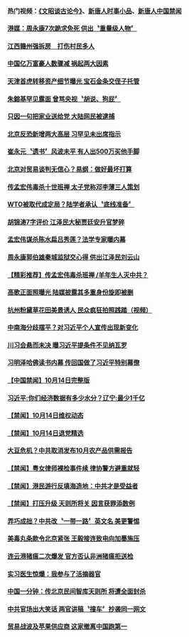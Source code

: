 #### 热门视频：[《文昭谈古论今》](https://github.com/gfw-breaker/wenzhao/blob/master/README.md)、[新唐人时事小品](https://github.com/gfw-breaker/ntdtv-comedy/blob/master/README.md)、[新唐人中国禁闻](https://github.com/gfw-breaker/ntdtv-news/blob/master/README.md)

#### [港媒：周永康7次跪求免死 供出〝重量级人物〞](../pages/news204/a1395421.md) 

#### [江西赣州强拆房　打伤村民多人](../pages/news204/a1395425.md) 

#### [中国亿万富豪人数骤减 祸起两大因素](../pages/news204/a1395416.md) 

#### [天津首虎转移资产细节曝光 宝石金条交侄子托管](../pages/news204/a1395412.md) 

#### [朱鎔基罕见露面 曾骂央视〝胡说、狗屁〞](../pages/news204/a1395395.md) 

#### [只因一句把家业送给党 大陆网民被逮捕](../pages/news204/a1395408.md) 

#### [北京反恐新增两大高层 习罕见未出席指示](../pages/news204/a1395406.md) 

#### [崔永元〝遗书〞风波未平 有人出500万买他手脚](../pages/news204/a1395396.md) 

#### [北京对贸易谈判无信心？易纲：做好最坏打算](../pages/news204/a1395399.md) 

#### [传孟宏伟毒杀十世班禅  太子党称邓李薄三人策划](../pages/news204/a1395299.md) 

#### [WTO被取代成定局？陆学者承认〝底线准备〞](../pages/news204/a1395394.md) 

#### [胡锦涛7字评价 江泽民大秘贾廷安升官梦碎](../pages/news204/a1394672.md) 

#### [孟宏伟谋杀陈水扁吕秀莲？法学专家曝内幕](../pages/news204/a1395392.md) 

#### [周永康郭伯雄秦城监狱交心得 供出江泽民刘云山](../pages/news204/a1395043.md) 

#### [【精彩推荐】传孟宏伟毒杀班禅 /羊年生人灭中共？](../pages/news204/a1394665.md) 

#### [高歌正面照曝光  陆媒披露其多重身份旋即被删](../pages/news204/a1395294.md) 

#### [杭州粉黛草花田美景诱人 民众疯狂拍照践踏（视频）](../pages/news204/a1395391.md) 

#### [中南海分歧摆平？对习近平个人宣传出现新变化](../pages/news204/a1395208.md) 

#### [川习会悬而未决  曝习近平提条件不见纳瓦罗](../pages/news204/a1395390.md) 

#### [习明泽哈佛读书内幕 传回国做了习近平特别幕僚](../pages/news204/a1395090.md) 

#### [【中国禁闻】10月14日完整版](../pages/news204/a1395388.md) 

#### [习近平:你们经济数据有多少水分？辽宁:最少1千亿](../pages/news204/a1395385.md) 

#### [【禁闻】10月14日维权动态](../pages/news204/a1395382.md) 

#### [【禁闻】10月14日退党精选](../pages/news204/a1395381.md) 

#### [大豆危机？中共取消发布10月农产品供需报告](../pages/news204/a1395379.md) 

#### [【禁闻】粤女律师裸检事件续 律协警方避重就轻](../pages/news204/a1395372.md) 

#### [【禁闻】港民游行反填海造地：中共才是受益者](../pages/news204/a1395371.md) 

#### [【禁闻】打压升级 天则所将关 因言获罪添数例](../pages/news204/a1395370.md) 

#### [弄巧成拙？中共改〝一带一路〞英文名 美更警惕](../pages/news204/a1395368.md) 

#### [美毒丸条款令北京紧张 王毅接连致电向加墨施压](../pages/news204/a1395363.md) 

#### [连云港猪瘟二次爆发 官方否认非洲猪瘟拒送检](../pages/news204/a1395360.md) 

#### [实习医生惊爆：我参与了活摘器官](../pages/news204/a1395358.md) 

#### [中国一分钟：传北京民间智库天则所 将遭全面封杀](../pages/news204/a1395346.md) 

#### [中共官场出大笑话  两官讲稿〝撞车〞抄袭同一网文](../pages/news204/a1395262.md) 

#### [贸易战波及苹果供应商 这家撤离中国跑第一](../pages/news204/a1395254.md) 

